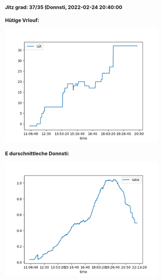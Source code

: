 ### Jitz grad: 37/35 (Donnsti, 2022-02-24 20:40:00

### Hütige Vrlouf:
![Graph](Today.png)

### E durschnittleche Donnsti:
![Graph](Donnsti.png)